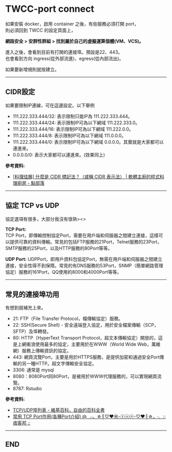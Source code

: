 # TWCC-port connect

如果安裝 docker，啟用 container 之後，有些服務必須打開 port，  
則必須回到 TWCC 的設定頁面上，

**網路安全 > 安群性群組 > 找到屬於自己的虛擬運算個體(VM、VCS)。**

進入之後，會看到目前有打開的連接埠。預設是22、443。  
也會看到方向 ingress(從外部流進)、egress(從內部流出)。

如果要新增規則就按建立。

---

## CIDR設定

如果要限制IP連線，可在這邊設定。以下舉例

- 111.222.333.444/32: 表示限制只能IP為 111.222.333.444。  
- 111.222.333.444/24: 表示限制IP可為以下網域 111.222.333.0。  
- 111.222.333.444/16: 表示限制IP可為以下網域 111.222.0.0。  
- 111.222.333.444/8: 表示限制IP可為以下網域 111.0.0.0。  
- 111.222.333.444/0: 表示限制IP可為以下網域 0.0.0.0。其實就是大家都可以連進來。  
- 0.0.0.0/0: 表示大家都可以連進來。(效果同上)

**參考資料:**

- [[料理佳餚] 什麼是 CIDR 標記法？（或稱 CIDR 表示法） | 軟體主廚的程式料理廚房 - 點部落](https://dotblogs.com.tw/supershowwei/2019/07/15/173015)

---

## 協定 TCP vs UDP

協定選項有很多，大部分我沒有很熟><>

**TCP Port:**  
TCP Port，即傳輸控制協定Port，需要在用戶端和伺服器之間建立連接，這樣可以提供可靠的資料傳輸。常見的包括FTP服務的21Port，Telnet服務的23Port，SMTP服務的25Port，以及HTTP服務的80Port等等。

**UDP Port:**
UDPPort，即用戶資料包協定Port，無需在用戶端和伺服器之間建立連接，安全性得不到保障。常見的有DNS服務的53Port，SNMP（簡單網路管理協定）服務的161Port，QQ使用的8000和4000Port等等。

---

## 常見的連接埠功用

有想到就補充上來。

- 21: FTP（File Transfer Protocol，檔傳輸協定）服務。
- 22: SSH(Secure Shell) - 安全遠端登入協定，用於安全檔案傳輸（SCP，SFTP）及埠轉發。
- 80: HTTP（HyperText Transport Protocol，超文本傳輸協定）開放的，這是上網衝浪使用最多的協定，主要用於在WWW（World Wide Web，萬維網）服務上傳輸資訊的協定。
- 443: 網頁流覽Port，主要是用於HTTPS服務，是提供加密和通過安全Port傳輸的另一種HTTP。超文字傳輸安全協定。
- 3306: 通常是 mysql
- 8080：8080Port同80Port，是被用於WWW代理服務的，可以實現網頁流覽。
- 8787: Rstudio

**參考資料:**  

- [TCP/UDP埠列表 - 維基百科，自由的百科全書](https://zh.wikipedia.org/wiki/TCP/UDP%E7%AB%AF%E5%8F%A3%E5%88%97%E8%A1%A8)
- [常用 TCP Port作用(各種Port介紹) @ ╭。☆║♡♥㊗-ⓨⓤⓝ-♡♥║☆。╮ :: 痞客邦 ::](https://yun1450.pixnet.net/blog/post/47494172)

---

## END
